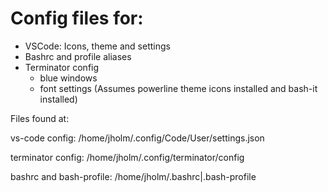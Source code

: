 # Config files for:
* VSCode: Icons, theme and settings
* Bashrc and profile aliases
* Terminator config 
  * blue windows  
  * font settings (Assumes powerline theme icons installed and bash-it installed)

Files found at:

vs-code config:
/home/jholm/.config/Code/User/settings.json

terminator config:
/home/jholm/.config/terminator/config

bashrc and bash-profile:
/home/jholm/.bashrc|.bash-profile
